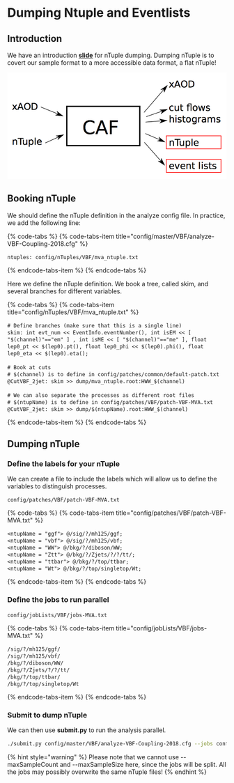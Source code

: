 # Dumping Ntuple and Eventlists

## Introduction

We have an introduction [**slide**](https://indico.cern.ch/event/771763/contributions/3207862/attachments/1767975/2871431/sauerburger2018-12-10_dump.pdf) for nTuple dumping. Dumping nTuple is to covert our sample format to a more accessible data format, a flat nTuple!

![Description from Frank Sauerburger&apos;s slide ](../../../../.gitbook/assets/ying-mu-kuai-zhao-20190130-xia-wu-4.20.15.png)

## Booking nTuple

We should define the nTuple definition in the analyze config file. In practice, we add the following line:

{% code-tabs %}
{% code-tabs-item title="config/master/VBF/analyze-VBF-Coupling-2018.cfg" %}
```text
ntuples: config/nTuples/VBF/mva_ntuple.txt
```
{% endcode-tabs-item %}
{% endcode-tabs %}

Here we define the nTuple definition. We book a tree, called skim, and several branches for different variables. 

{% code-tabs %}
{% code-tabs-item title="config/nTuples/VBF/mva\_ntuple.txt" %}
```text
# Define branches (make sure that this is a single line)
skim: int evt_num << EventInfo.eventNumber(), int isEM << [ "$(channel)"=="em" ] , int isME << [ "$(channel)"=="me" ], float lep0_pt << $(lep0).pt(), float lep0_phi << $(lep0).phi(), float lep0_eta << $(lep0).eta();

# Book at cuts
# $(channel) is to define in config/patches/common/default-patch.txt 
@CutVBF_2jet: skim >> dump/mva_ntuple.root:HWW_$(channel)

# We can also separate the processes as different root files 
# $(ntupName) is to define in config/patches/VBF/patch-VBF-MVA.txt
@CutVBF_2jet: skim >> dump/$(ntupName).root:HWW_$(channel)
```
{% endcode-tabs-item %}
{% endcode-tabs %}

## Dumping nTuple

### Define the labels for your nTuple

We can create a file to include the labels which will allow us to define the variables to distinguish processes.

```text
config/patches/VBF/patch-VBF-MVA.txt
```

{% code-tabs %}
{% code-tabs-item title="config/patches/VBF/patch-VBF-MVA.txt" %}
```text
<ntupName = "ggf"> @/sig/?/mh125/ggf;
<ntupName = "vbf"> @/sig/?/mh125/vbf;
<ntupName = "WW"> @/bkg/?/diboson/WW;
<ntupName = "Ztt"> @/bkg/?/Zjets/?/?/tt/;
<ntupName = "ttbar"> @/bkg/?/top/ttbar;
<ntupName = "Wt"> @/bkg/?/top/singletop/Wt;
```
{% endcode-tabs-item %}
{% endcode-tabs %}

### Define the jobs to run parallel

```text
config/jobLists/VBF/jobs-MVA.txt
```

{% code-tabs %}
{% code-tabs-item title="config/jobLists/VBF/jobs-MVA.txt" %}
```text
/sig/?/mh125/ggf/
/sig/?/mh125/vbf/
/bkg/?/diboson/WW/
/bkg/?/Zjets/?/?/tt/
/bkg/?/top/ttbar/
/bkg/?/top/singletop/Wt
```
{% endcode-tabs-item %}
{% endcode-tabs %}

### Submit to dump nTuple

We can then use **submit.py** to run the analysis parallel.

```bash
./submit.py config/master/VBF/analyze-VBF-Coupling-2018.cfg --jobs config/jobLists/VBF/jobs-MVA.txt --identifier VBF_nTuple_dumping
```

{% hint style="warning" %}
Please note that we cannot use --maxSampleCount and --maxSampleSize here, since the jobs will be split. All the jobs may possibly overwrite the same nTuple files!
{% endhint %}

